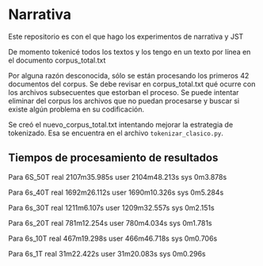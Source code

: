 # Narrativa
Este repositorio es con el que hago los experimentos de narrativa y JST

De momento tokenicé todos los textos y los tengo en un texto por línea en el documento corpus\_total.txt

Por alguna razón desconocida, sólo se están procesando los primeros 42 documentos del corpus. Se debe revisar en corpus\_total.txt qué ocurre con los archivos subsecuentes que estorban el proceso. Se puede intentar eliminar del corpus los archivos que no puedan procesarse y buscar si existe algún problema en su codificación.

Se creó el nuevo\_corpus\_total.txt intentando mejorar la estrategia de tokenizado. Esa se encuentra en el archivo `tokenizar_clasico.py`.

## Tiempos de procesamiento de resultados
Para 6S\_50T
real    2107m35.985s
user    2104m48.213s
sys     0m3.878s

Para 6s\_40T
real    1692m26.112s
user    1690m10.326s
sys     0m5.284s

Para 6s\_30T
real    1211m6.107s
user    1209m32.557s
sys     0m2.151s

Para 6s\_20T
real    781m12.254s
user    780m4.034s
sys     0m1.781s

Para 6s\_10T
real    467m19.298s
user    466m46.718s
sys     0m0.706s

Para 6s\_1T
real    31m22.422s
user    31m20.083s
sys     0m0.296s


